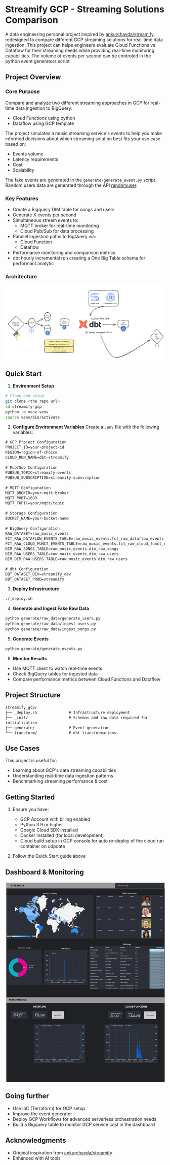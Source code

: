 # Streamify GCP - Streaming Solutions Comparison

A data engineering personal project inspired by [ankurchavda/streamify](https://github.com/ankurchavda/streamify), redesigned to compare different GCP streaming solutions for real-time data ingestion. This project can helps engineers evaluate Cloud Functions vs Dataflow for their streaming needs while providing real-time monitoring capabilities. The volume of events per second can be controled in the python event generators script.

## Project Overview

### Core Purpose
Compare and analyze two different streaming approaches in GCP for real-time data ingestion to BigQuery:
- Cloud Functions using python
- Dataflow using GCP template

The project simulates a music streaming service's events to help you make informed decisions about which streaming solution best fits your use case based on:
- Events volume
- Latency requirements
- Cost
- Scalability

The fake events are generated in the `generate/generate_event.py` script. Random users data are generated through the API [randomuser](https://randomuser.me/).

### Key Features
- Create a Bigquery DIM table for songs and users
- Generate X events per second
- Simultaneous stream events to:
  - MQTT broker for real-time monitoring
  - Cloud Pub/Sub for data processing
- Parallel ingestion paths to BigQuery via:
  - Cloud Function 
  - Dataflow 
- Performance monitoring and comparison metrics
- dbt hourly incremental run creating a One Big Table schema for performant analytic

### Architecture
![Architecture Diagram](images/diagram.png)

## Quick Start

1. **Environment Setup**
```bash
# Clone and setup
git clone <the repo url>
cd streamify-gcp
python -m venv venv
source venv/bin/activate
```

2. **Configure Environment Variables**
Create a `.env` file with the following variables:
```
# GCP Project Configuration
PROJECT_ID=your-project-id
REGION=region-of-choice
CLOUD_RUN_NAME=dbt-streamify

# Pub/Sub Configuration
PUBSUB_TOPIC=streamify-events
PUBSUB_SUBSCRIPTION=streamify-subscription

# MQTT Configuration
MQTT_BROKER=your-mqtt-broker
MQTT_PORT=1883
MQTT_TOPIC=your/mqtt/topic

# Storage Configuration
BUCKET_NAME=your-bucket-name

# BigQuery Configuration
RAW_DATASET=raw_music_events
FCT_RAW_DATAFLOW_EVENTS_TABLE=raw_music_events.fct_raw_dataflow_events
FCT_RAW_CLOUD_FUNCT_EVENTS_TABLE=raw_music_events.fct_raw_cloud_funct_events
DIM_RAW_SONGS_TABLE=raw_music_events.dim_raw_songs
DIM_RAW_USERS_TABLE=raw_music_events.dim_raw_users
DIM_DIM_RAW_USERS_TABLE=raw_music_events.dim_raw_users

# dbt Configuration
DBT_DATASET_DEV=streamify_dev
DBT_DATASET_PROD=streamify
```

3. **Deploy Infrastructure**
```bash
./_deploy.sh
```

4. **Generate and Ingest Fake Raw Data**
```bash
python generate/raw_data/generate_users.py
python generate/raw_data/ingest_users.py
python generate/raw_data/ingest_songs.py

```

5. **Generate Events**
```bash
python generate/generate_events.py
```

6. **Monitor Results**
- Use MQTT client to watch real-time events
- Check BigQuery tables for ingested data
- Compare performance metrics between Cloud Functions and Dataflow

## Project Structure
```
streamify_gcp/
├── _deploy.sh              # Infrastructure deployment
├── _init/                  # Schemas and raw data required for initialization
├── generate/               # Event generation
└── transform/              # dbt transformations
```

## Use Cases

This project is useful for:
- Learning about GCP's data streaming capabilities
- Understanding real-time data ingestion patterns
- Benchmarking streaming performance & cost

## Getting Started

1. Ensure you have:
   - GCP Account with billing enabled
   - Python 3.9 or higher
   - Google Cloud SDK installed
   - Docker installed (for local development)
   - Cloud build setup in GCP console for auto re-deploy of the cloud run container on udpdate

2. Follow the Quick Start guide above

## Dashboard & Monitoring
![Streamify Dashboard](images/dashboard.png)

## Going further
- Use IaC (Terraform) for GCP setup
- Improve the event generator
- Deploy GCP Workflows for advanced serverless orchestration needs
- Build a Bigquery table to monitor GCP service cost in the dashboard

## Acknowledgments
- Original inspiration from [ankurchavda/streamify](https://github.com/ankurchavda/streamify)
- Enhanced with AI tools
